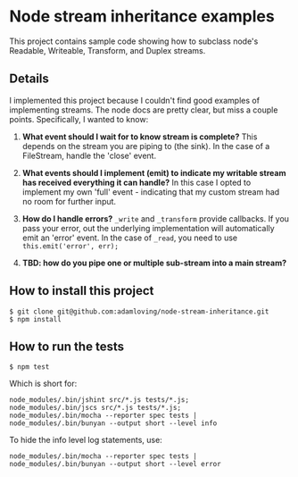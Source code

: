 # Node stream inheritance examples

This project contains sample code showing how to subclass node's Readable,
Writeable, Transform, and Duplex streams.

## Details

I implemented this project because I couldn't find good examples of
implementing streams. The node docs are pretty clear, but miss a couple points.
Specifically, I wanted to know:

1. **What event should I wait for to know stream is complete?** This depends on the
stream you are piping to (the sink). In the case of a FileStream, handle the
'close' event.

1. **What events should I implement (emit) to indicate my writable stream has
received everything it can handle?** In this case I opted to implement
my own 'full' event - indicating that my custom stream had no room for further
input.

1. **How do I handle errors?** `_write` and `_transform` provide callbacks. If
you pass your error, out the underlying implementation will automatically
emit an 'error' event. In the case of `_read`, you need to use
`this.emit('error', err);`

1. **TBD: how do you pipe one or multiple sub-stream into a main stream?**

## How to install this project

    $ git clone git@github.com:adamloving/node-stream-inheritance.git
    $ npm install

## How to run the tests

    $ npm test

Which is short for:

    node_modules/.bin/jshint src/*.js tests/*.js;
    node_modules/.bin/jscs src/*.js tests/*.js;
    node_modules/.bin/mocha --reporter spec tests | node_modules/.bin/bunyan --output short --level info

To hide the info level log statements, use:

    node_modules/.bin/mocha --reporter spec tests | node_modules/.bin/bunyan --output short --level error

